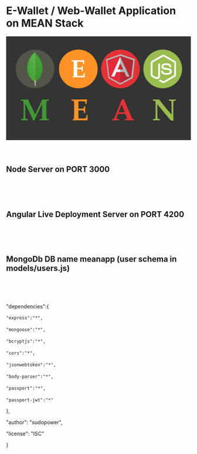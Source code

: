 <h1>E-Wallet / Web-Wallet Application on MEAN Stack</h1>
<img src="./logo/mean.jpg">
<br><br><br>
<h2>Node Server on PORT 3000</h2>
<br><br><br>
<h2>Angular Live Deployment Server on PORT 4200</h2>
<br><br><br>
<h2>MongoDb DB name meanapp (user schema in models/users.js)</h2>
<br><br><br>

  "dependencies":{
  
  	"express":"*",
    
  	"mongoose":"*",
    
  	"bcryptjs":"*",
    
  	"cors":"*",
    
  	"jsonwebtoken":"*",
    
  	"body-parser":"*",
    
  	"passport":"*",
    
  	"passport-jwt":"*"
    
  },      
  
  "author": "sudopower",
  
  "license": "ISC"
  
}


